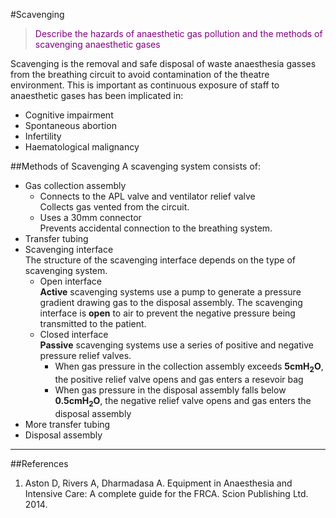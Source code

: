 #Scavenging
> <p style="color:purple";>Describe the hazards of anaesthetic gas pollution and the methods of scavenging anaesthetic gases </p>

Scavenging is the removal and safe disposal of waste anaesthesia gasses from the breathing circuit to avoid contamination of the theatre environment. This is important as continuous exposure of staff to anaesthetic gases has been implicated in:
* Cognitive impairment
* Spontaneous abortion
* Infertility
* Haematological malignancy

##Methods of Scavenging
A scavenging system consists of:
* Gas collection assembly  
    * Connects to the APL valve and ventilator relief valve  
    Collects gas vented from the circuit.
    * Uses a 30mm connector  
    Prevents accidental connection to the breathing system.
* Transfer tubing
* Scavenging interface  
The structure of the scavenging interface depends on the type of scavenging system.
    * Open interface  
    **Active** scavenging systems use a pump to generate a pressure gradient drawing gas to the disposal assembly. The scavenging interface is **open** to air to prevent the negative pressure being transmitted to the patient.
    * Closed interface  
    **Passive** scavenging systems use a series of positive and negative pressure relief valves.
        * When gas pressure in the collection assembly exceeds **5cmH<sub>2</sub>O**, the positive relief valve opens and gas enters a resevoir bag
        * When gas pressure in the disposal assembly falls below **0.5cmH<sub>2</sub>O**, the negative relief valve opens and gas enters the disposal assembly
* More transfer tubing
* Disposal assembly
        
---

##References
1. Aston D, Rivers A, Dharmadasa A. Equipment in Anaesthesia and Intensive Care: A complete guide for the FRCA. Scion Publishing Ltd. 2014.
